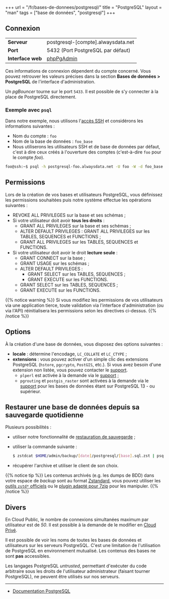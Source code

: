 +++
url = "/fr/bases-de-donnees/postgresql/"
title = "PostgreSQL"
layout = "man"
tags = ["base de données", "postgresql"]
+++

## Connexion

|                   |                                                  |
|-------------------|--------------------------------------------------|
| **Serveur**       | postgresql-[compte].alwaysdata.net               |
| **Port**          | 5432 (Port PostgreSQL par défaut)                |
| **Interface web** | [phpPgAdmin](https://phppgadmin.alwaysdata.com/) |

Ces informations de connexion dépendent du compte concerné. Vous pouvez retrouver les valeurs précises dans la section **Bases de données > PostgreSQL** de l'interface d'administration.

Un *pgBouncer* tourne sur le port `5433`. Il est possible de s'y connecter à la place de PostgreSQL directement.

### Exemple avec `psql`
Dans notre exemple, nous utilisons l'[accès SSH](remote-access/ssh}) et considérons les informations suivantes :

- Nom du compte : `foo`
- Nom de la base de données : `foo_base`
- Nous utiliserons les utilisateurs SSH et de base de données par défaut, c'est à dire ceux créés à l'ouverture des comptes (c'est-à-dire `foo` pour le compte _foo_).

```sh
foo@ssh:~$ psql -h postgresql-foo.alwaysdata.net -U foo -W -d foo_base
```

## Permissions

Lors de la création de vos bases et utilisateurs PostgreSQL, vous définissez les permissions souhaitées puis notre système effectue les opérations suivantes :

* REVOKE ALL PRIVILEGES sur la base et ses schémas ;
* Si votre utilisateur doit avoir **tous les droits** :
    * GRANT ALL PRIVILEGES sur la base et ses schémas ;
    * ALTER DEFAULT PRIVILEGES : GRANT ALL PRIVILEGES sur les TABLES, SEQUENCES et FUNCTIONS ;
    * GRANT ALL PRIVILEGES sur les TABLES, SEQUENCES et FUNCTIONS.
* Si votre utilisateur doit avoir le droit **lecture seule** :
    * GRANT CONNECT sur la base ;
    * GRANT USAGE sur les schémas ;
    * ALTER DEFAULT PRIVILEGES :
        * GRANT SELECT sur les TABLES, SEQUENCES ;
        * GRANT EXECUTE sur les FUNCTIONS.
    * GRANT SELECT sur les TABLES, SEQUENCES ;
    * GRANT EXECUTE sur les FUNCTIONS.

{{% notice warning %}}
Si vous modifiez les permissions de vos utilisateurs via une application tierce, toute validation via l'interface d'administration (ou via l'API) réinitialisera les permissions selon les directives ci-dessus.
{{% /notice %}}

## Options

À la création d'une base de données, vous disposez des options suivantes :

* **locale** : détermine l'encodage, `LC_COLLATE` et `LC_CTYPE` ;
* **extensions** : vous pouvez activer d'un simple clic des extensions PostgreSQL (`hstore`, `pgcrypto`, `PostGIS`, etc.). Si vous avez besoin d'une extension non listée, vous pouvez contacter le [support](https://admin.alwaysdata.com/support/add/).
	* `plperl` est activée à la demande via le [support](https://admin.alwaysdata.com/support/add/) ;
	* `pgrouting` et `postgis_raster` sont activées à la demande via le [support](https://admin.alwaysdata.com/support/add/) pour les bases de données étant sur PostgreSQL 13 - ou supérieur.

## Restaurer une base de données depuis sa sauvegarde quotidienne

Plusieurs possibilités :

- utiliser notre fonctionnalité de [restauration de sauvegarde](backups/restore-a-site) ;
- utiliser la commande suivante :

    ```sh
    $ zstdcat $HOME/admin/backup/[date]/postgresql/[base].sql.zst | psql -h postgresql-[compte].alwaysdata.net -U [utilisateur] -W -d [base]
    ```

- récupérer l'archive et utiliser le client de son choix.

{{% notice tip %}}
Les contenus archivés (e.g. les dumps de BDD) dans votre espace de *backup* sont au format [Zstandard](https://github.com/facebook/zstd), vous pouvez utiliser les [outils `zstd*` officiels](https://github.com/facebook/zstd/releases/latest) ou le [plugin adapté pour 7zip](https://www.tc4shell.com/en/7zip/modern7z/) pour les manipuler.
{{% /notice %}}

## Divers

En Cloud Public, le nombre de connexions simultanées maximum par utilisateur est de _50_. Il est possible à la demande de le modifier en [Cloud Privé](accounts/billing/private-cloud-prices).

Il est possible de voir les noms de toutes les bases de données et utilisateurs sur les serveurs PostgreSQL. C'est une limitation de l'utilisation de PostgreSQL en environnement mutualisé. Les contenus des bases ne sont **pas** accessibles.

Les langages PostgreSQL *untrusted*, permettant d'exécuter du code arbitraire sous les droits de l'utilisateur administrateur (faisant tourner PostgreSQL), ne peuvent être utilisés sur nos serveurs.

---

- [Documentation PostgreSQL](https://www.postgresql.org/docs/)
